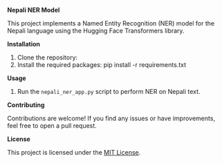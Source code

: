 **Nepali NER Model**

This project implements a Named Entity Recognition (NER) model for the Nepali language using the Hugging Face Transformers library.

**Installation**

1. Clone the repository:
2. Install the required packages:
pip install -r requirements.txt


**Usage**

1. Run the `nepali_ner_app.py` script to perform NER on Nepali text.


**Contributing**

Contributions are welcome! If you find any issues or have improvements, feel free to open a pull request.


**License**

This project is licensed under the [MIT License](LICENSE).
